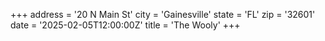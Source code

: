 +++
address = '20 N Main St'
city = 'Gainesville'
state = 'FL'
zip = '32601'
date = '2025-02-05T12:00:00Z'
title = 'The Wooly'
+++
